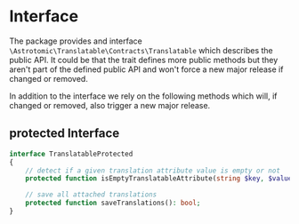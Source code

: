 # Interface

The package provides and interface `\Astrotomic\Translatable\Contracts\Translatable` which describes the public API. It could be that the trait defines more public methods but they aren't part of the defined public API and won't force a new major release if changed or removed.

In addition to the interface we rely on the following methods which will, if changed or removed, also trigger a new major release.

## protected Interface

```php
interface TranslatableProtected
{
    // detect if a given translation attribute value is empty or not
    protected function isEmptyTranslatableAttribute(string $key, $value): bool;

    // save all attached translations
    protected function saveTranslations(): bool;
}
```
